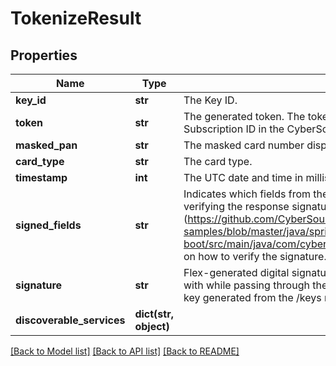 # TokenizeResult

## Properties
Name | Type | Description | Notes
------------ | ------------- | ------------- | -------------
**key_id** | **str** | The Key ID. | [optional] 
**token** | **str** | The generated token. The token replaces card data and is used as the Subscription ID in the CyberSource Simple Order API or SCMP API. | [optional] 
**masked_pan** | **str** | The masked card number displaying the first 6 digits and the last 4 digits. | [optional] 
**card_type** | **str** | The card type. | [optional] 
**timestamp** | **int** | The UTC date and time in milliseconds at which the signature was generated. | [optional] 
**signed_fields** | **str** | Indicates which fields from the response make up the data that is used when verifying the response signature. See the [sample code] (https://github.com/CyberSource/cybersource-flex-samples/blob/master/java/spring-boot/src/main/java/com/cybersource/flex/application/CheckoutController.java) on how to verify the signature. | [optional] 
**signature** | **str** | Flex-generated digital signature. To ensure the values have not been tampered with while passing through the client, verify this server-side using the public key generated from the /keys resource. | [optional] 
**discoverable_services** | **dict(str, object)** |  | [optional] 

[[Back to Model list]](../README.md#documentation-for-models) [[Back to API list]](../README.md#documentation-for-api-endpoints) [[Back to README]](../README.md)


